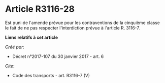# Article R3116-28

Est puni de l'amende prévue pour les contraventions de la cinquième classe le fait de ne pas respecter l'interdiction prévue
à l'article R. 3116-7.

**Liens relatifs à cet article**

_Créé par_:

  - Décret n°2017-107 du 30 janvier 2017 - art. 6

_Cite_:

  - Code des transports - art. R3116-7 (V)
